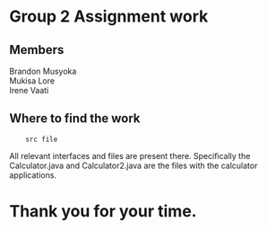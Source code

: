 # Group 2 Assignment work
## Members
Brandon Musyoka		  
Mukisa Lore	 		     
Irene Vaati

## Where to find the work
		src file
All relevant interfaces and files are present there.
Specifically the Calculator.java and Calculator2.java are the files with the calculator applications.

# Thank you for your time.
